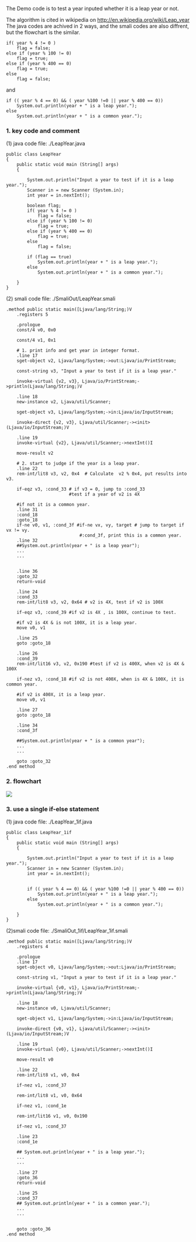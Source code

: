 The Demo code is to test a year inputed whether it is a leap year or not.

The algorithm is cited in wikipedia on http://en.wikipedia.org/wiki/Leap_year
The java codes are achived in 2 ways, and the smali codes are also diffrent, but the flowchart is the similar.

	if( year % 4 != 0 )
		flag = false;
	else if (year % 100 != 0)
		flag = true;
	else if (year % 400 == 0)
		flag = true;
	else
		flag = false;

and 

	if (( year % 4 == 0) && ( year %100 !=0 || year % 400 == 0))
		System.out.println(year + " is a leap year.");
	else 
		System.out.println(year + " is a common year.");


### 1. key code and comment
(1) java code
file: ./LeapYear.java 

	public class LeapYear
	{
		public static void main (String[] args)
		{

			System.out.println("Input a year to test if it is a leap year.");
			Scanner in = new Scanner (System.in);
			int year = in.nextInt();
			
			boolean flag;
			if( year % 4 != 0 )
				flag = false;
			else if (year % 100 != 0)
				flag = true;
			else if (year % 400 == 0)
				flag = true;
			else
				flag = false;

			if (flag == true)
				System.out.println(year + " is a leap year.");
			else 
				System.out.println(year + " is a common year.");

		}
	}

(2) smali code
file: ./SmaliOut/LeapYear.smali

	.method public static main([Ljava/lang/String;)V
		.registers 5

		.prologue
		const/4 v0, 0x0

		const/4 v1, 0x1

		# 1. print info and get year in integer format.
		.line 17
		sget-object v2, Ljava/lang/System;->out:Ljava/io/PrintStream;

		const-string v3, "Input a year to test if it is a leap year."

		invoke-virtual {v2, v3}, Ljava/io/PrintStream;->println(Ljava/lang/String;)V

		.line 18
		new-instance v2, Ljava/util/Scanner;

		sget-object v3, Ljava/lang/System;->in:Ljava/io/InputStream;

		invoke-direct {v2, v3}, Ljava/util/Scanner;-><init>(Ljava/io/InputStream;)V

		.line 19
		invoke-virtual {v2}, Ljava/util/Scanner;->nextInt()I

		move-result v2

		# 2. start to judge if the year is a leap year. 
		.line 22
		rem-int/lit8 v3, v2, 0x4  # Calculate  v2 % 0x4, put results into v3.

		if-eqz v3, :cond_33 # if v3 = 0, jump to :cond_33 
							#test if a year of v2 is 4X  
		
		#if not it is a common year.
		.line 31
		:cond_18
		:goto_18
		if-ne v0, v1, :cond_3f #if-ne vx, vy, target # jump to target if vx != vy.
								#:cond_3f, print this is a common year.
		.line 32
		##System.out.println(year + " is a leap year");
		...
		...


		.line 36
		:goto_32
		return-void

		.line 24
		:cond_33
		rem-int/lit8 v3, v2, 0x64 # v2 is 4X, test if v2 is 100X 

		if-eqz v3, :cond_39 #if v2 is 4X , is 100X, continue to test.

		#if v2 is 4X & is not 100X, it is a leap year.
		move v0, v1

		.line 25
		goto :goto_18

		.line 26
		:cond_39
		rem-int/lit16 v3, v2, 0x190 #test if v2 is 400X, when v2 is 4X & 100X 

		if-nez v3, :cond_18 #if v2 is not 400X, when is 4X & 100X, it is common year.

		#if v2 is 400X, it is a leap year.
		move v0, v1

		.line 27
		goto :goto_18

		.line 34
		:cond_3f

		##System.out.println(year + " is a common year");
		...
		...
		
		goto :goto_32
	.end method

### 2. flowchart
![](file:///media/code/github/reverse/java2smali/Document/sources/s2-2-if-else-Flowchart.png)

### 3. use a single if-else statement
(1) java code
file: ./LeapYear_1if.java
	
	public class LeapYear_1if
	{
		public static void main (String[] args)
		{

			System.out.println("Input a year to test if it is a leap year.");
			Scanner in = new Scanner (System.in);
			int year = in.nextInt();
			

			if (( year % 4 == 0) && ( year %100 !=0 || year % 400 == 0))
				System.out.println(year + " is a leap year.");
			else 
				System.out.println(year + " is a common year.");

		}
	}
(2)smali code 
file: ./SmaliOut_1if/LeapYear_1if.smali

	.method public static main([Ljava/lang/String;)V
		.registers 4

		.prologue
		.line 17
		sget-object v0, Ljava/lang/System;->out:Ljava/io/PrintStream;

		const-string v1, "Input a year to test if it is a leap year."

		invoke-virtual {v0, v1}, Ljava/io/PrintStream;->println(Ljava/lang/String;)V

		.line 18
		new-instance v0, Ljava/util/Scanner;

		sget-object v1, Ljava/lang/System;->in:Ljava/io/InputStream;

		invoke-direct {v0, v1}, Ljava/util/Scanner;-><init>(Ljava/io/InputStream;)V

		.line 19
		invoke-virtual {v0}, Ljava/util/Scanner;->nextInt()I

		move-result v0

		.line 22
		rem-int/lit8 v1, v0, 0x4

		if-nez v1, :cond_37

		rem-int/lit8 v1, v0, 0x64

		if-nez v1, :cond_1e

		rem-int/lit16 v1, v0, 0x190

		if-nez v1, :cond_37

		.line 23
		:cond_1e

		## System.out.println(year + " is a leap year.");
		...
		...

		.line 27
		:goto_36
		return-void

		.line 25
		:cond_37
		## System.out.println(year + " is a common year.");
		...
		...


		goto :goto_36
	.end method
